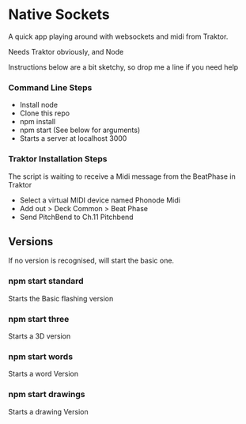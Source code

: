 # Native Sockets

A quick app playing around with websockets and midi from Traktor.

Needs Traktor obviously, and Node

Instructions below are a bit sketchy, so drop me a line if you need help

### Command Line Steps
* Install node
* Clone this repo
* npm install
* npm start (See below for arguments)
* Starts a server at localhost 3000

### Traktor Installation Steps
The script is waiting to receive a Midi message from the BeatPhase in Traktor
* Select a virtual MIDI device named Phonode Midi
* Add out > Deck Common > Beat Phase
* Send PitchBend to Ch.11 Pitchbend

## Versions
If no version is recognised, will start the basic one.

### npm start standard
Starts the Basic flashing version

### npm start three
Starts a 3D version

### npm start words
Starts a word Version

### npm start drawings
Starts a drawing Version